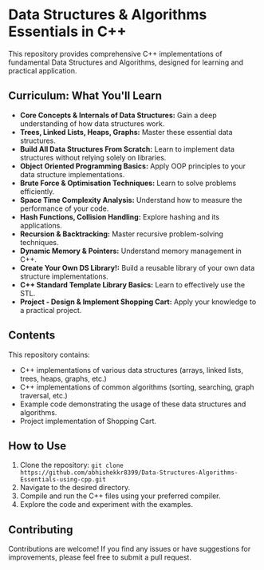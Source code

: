# Data Structures & Algorithms Essentials in C++

This repository provides comprehensive C++ implementations of fundamental Data Structures and Algorithms, designed for learning and practical application.

## Curriculum: What You'll Learn

* **Core Concepts & Internals of Data Structures:** Gain a deep understanding of how data structures work.
* **Trees, Linked Lists, Heaps, Graphs:** Master these essential data structures.
* **Build All Data Structures From Scratch:** Learn to implement data structures without relying solely on libraries.
* **Object Oriented Programming Basics:** Apply OOP principles to your data structure implementations.
* **Brute Force & Optimisation Techniques:** Learn to solve problems efficiently.
* **Space Time Complexity Analysis:** Understand how to measure the performance of your code.
* **Hash Functions, Collision Handling:** Explore hashing and its applications.
* **Recursion & Backtracking:** Master recursive problem-solving techniques.
* **Dynamic Memory & Pointers:** Understand memory management in C++.
* **Create Your Own DS Library!:** Build a reusable library of your own data structure implementations.
* **C++ Standard Template Library Basics:** Learn to effectively use the STL.
* **Project - Design & Implement Shopping Cart:** Apply your knowledge to a practical project.

## Contents

This repository contains:

* C++ implementations of various data structures (arrays, linked lists, trees, heaps, graphs, etc.)
* C++ implementations of common algorithms (sorting, searching, graph traversal, etc.)
* Example code demonstrating the usage of these data structures and algorithms.
* Project implementation of Shopping Cart.

## How to Use

1.  Clone the repository: `git clone https://github.com/abhishekkr8399/Data-Structures-Algorithms-Essentials-using-cpp.git`
2.  Navigate to the desired directory.
3.  Compile and run the C++ files using your preferred compiler.
4.  Explore the code and experiment with the examples.

## Contributing

Contributions are welcome! If you find any issues or have suggestions for improvements, please feel free to submit a pull request.
